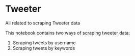 # Tweeter
All related to scraping Tweeter data

This notebook contains two ways of scraping tweeter data:

1. Scraping tweets by username
2. Scraping tweets by keywords
